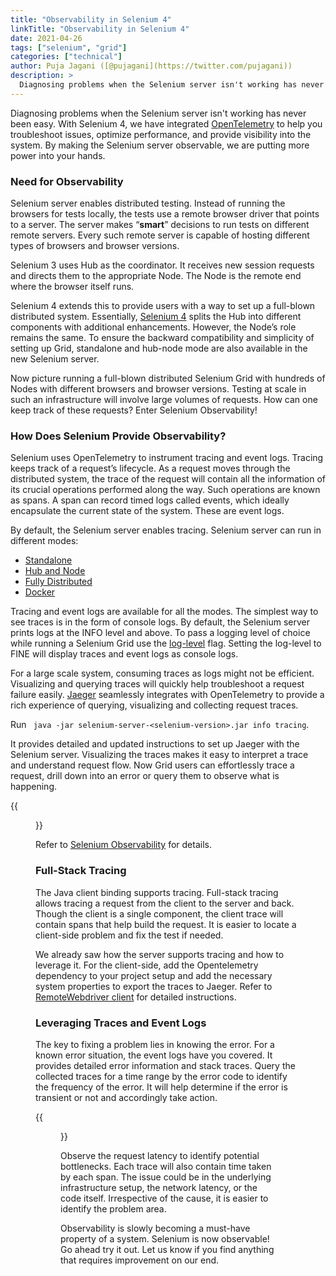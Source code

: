 ```yaml
---
title: "Observability in Selenium 4"
linkTitle: "Observability in Selenium 4"
date: 2021-04-26
tags: ["selenium", "grid"]
categories: ["technical"]
author: Puja Jagani ([@pujagani](https://twitter.com/pujagani))
description: >
  Diagnosing problems when the Selenium server isn't working has never been easy.
---
```



Diagnosing problems when the Selenium server isn't working has never been easy. With Selenium 4, we have integrated [OpenTelemetry](https://opentelemetry.io/) to help you troubleshoot issues, optimize performance, and provide visibility into the system. By making the Selenium server observable, we are putting more power into your hands. 

### Need for Observability 

Selenium server enables distributed testing. Instead of running the browsers for tests locally, the tests use a remote browser driver that points to a server. The server makes “**smart**” decisions to run tests on different remote servers. Every such remote server is capable of hosting different types of browsers and browser versions. 

Selenium 3 uses Hub as the coordinator. It receives new session requests and directs them to the appropriate Node. The Node is the remote end where the browser itself runs. 

Selenium 4 extends this to provide users with a way to set up a full-blown distributed system. Essentially, [Selenium 4](https://www.selenium.dev/documentation/en/grid/grid_4/components_of_a_grid/) splits the Hub into different components with additional enhancements. However, the Node’s role remains the same. To ensure the backward compatibility and simplicity of setting up Grid, standalone and hub-node mode are also available in the new Selenium server. 

Now picture running a full-blown distributed Selenium Grid with hundreds of Nodes with different browsers and browser versions. Testing at scale in such an infrastructure will involve large volumes of requests. How can one keep track of these requests? Enter Selenium Observability! 

### How Does Selenium Provide Observability? 

Selenium uses OpenTelemetry to instrument tracing and event logs. Tracing keeps track of a request’s lifecycle. As a request moves through the distributed system, the trace of the request will contain all the information of its crucial operations performed along the way. Such operations are known as spans. A span can record timed logs called events, which ideally encapsulate the current state of the system. These are event logs. 

By default, the Selenium server enables tracing. Selenium server can run in different modes:
* [Standalone](https://www.selenium.dev/documentation/en/grid/grid_4/setting_up_your_own_grid/#standalone-mode)
* [Hub and Node](https://www.selenium.dev/documentation/en/grid/grid_4/setting_up_your_own_grid/#hub-and-node-mode)
* [Fully Distributed](https://www.selenium.dev/documentation/en/grid/grid_4/setting_up_your_own_grid/#distributed-mode)
* [Docker](https://github.com/SeleniumHQ/docker-selenium#readme)

Tracing and event logs are available for all the modes. The simplest way to see traces is in the form of console logs. By default, the Selenium server prints logs at the INFO level and above. To pass a logging level of choice while running a Selenium Grid use the [log-level](https://www.selenium.dev/documentation/en/grid/grid_4/advanced_features/observability/#visualizing-traces) flag. Setting the log-level to FINE will display traces and event logs as console logs.

For a large scale system, consuming traces as logs might not be efficient.
Visualizing and querying traces will quickly help troubleshoot a request failure easily. [Jaeger](https://www.jaegertracing.io/) seamlessly integrates with OpenTelemetry to provide a rich experience of querying, visualizing and collecting request traces. 

Run ``` java -jar selenium-server-<selenium-version>.jar info tracing```. 

It provides detailed and updated instructions to set up Jaeger with the Selenium server. 
Visualizing the traces makes it easy to interpret a trace and understand request flow. Now Grid users can effortlessly trace a request, drill down into an error or query them to observe what is happening.

{{<figure src="/images/blog/2021/trace.png" alt="Trace example">}}


Refer to [Selenium Observability](https://www.selenium.dev/documentation/en/grid/grid_4/advanced_features/observability/) for details. 

### Full-Stack Tracing
The Java client binding supports tracing. Full-stack tracing allows tracing a request from the client to the server and back. Though the client is a single component, the client trace will contain spans that help build the request. It is easier to locate a client-side problem and fix the test if needed. 

We already saw how the server supports tracing and how to leverage it. For the client-side, add the Opentelemetry dependency to your project setup and add the necessary system properties to export the traces to Jaeger. Refer to [RemoteWebdriver client](https://www.selenium.dev/documentation/en/remote_webdriver/remote_webdriver_client/#tracing-client-requests) for detailed instructions.  

### Leveraging Traces and Event Logs

The key to fixing a problem lies in knowing the error. For a known error situation, the event logs have you covered. It provides detailed error information and stack traces. Query the collected traces for a time range by the error code to identify the frequency of the error. It will help determine if the error is transient or not and accordingly take action. 

{{<figure src="/images/blog/2021/error-event-log.png" alt="Error event log example">}}


Observe the request latency to identify potential bottlenecks. Each trace will also contain time taken by each span. The issue could be in the underlying infrastructure setup, the network latency, or the code itself. Irrespective of the cause, it is easier to identify the problem area.

Observability is slowly becoming a must-have property of a system. Selenium is now observable! Go ahead try it out. Let us know if you find anything that requires improvement on our end.


